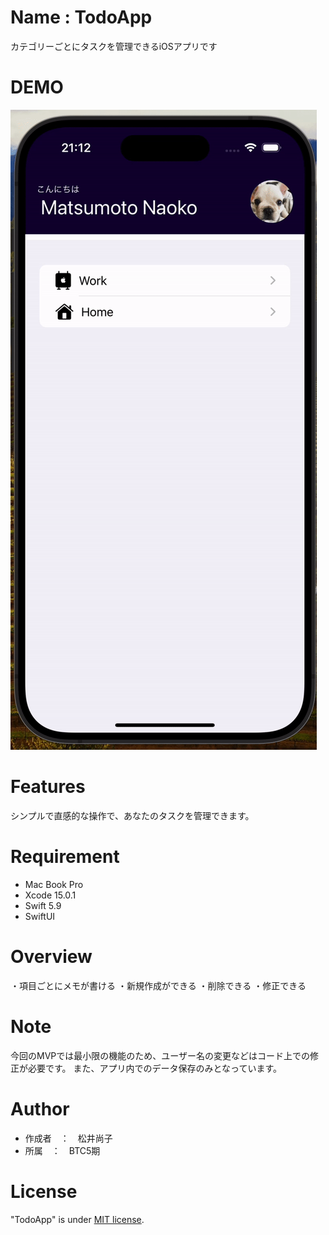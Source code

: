 # Name : TodoApp

カテゴリーごとにタスクを管理できるiOSアプリです

# DEMO

![demo](ezgif.com-video-to-gif.gif)

# Features

シンプルで直感的な操作で、あなたのタスクを管理できます。

# Requirement

* Mac Book Pro
* Xcode 15.0.1
* Swift 5.9
* SwiftUI

# Overview

・項目ごとにメモが書ける
・新規作成ができる
・削除できる
・修正できる

# Note

今回のMVPでは最小限の機能のため、ユーザー名の変更などはコード上での修正が必要です。
また、アプリ内でのデータ保存のみとなっています。

# Author

* 作成者　：　松井尚子
* 所属　：　BTC5期　


# License

"TodoApp" is under [MIT license](https://en.wikipedia.org/wiki/MIT_License).




